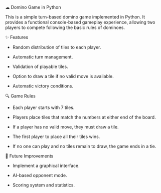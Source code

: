 ☁ Domino Game in Python

This is a simple turn-based domino game implemented in Python. It provides a functional console-based gameplay experience, allowing two players to compete following the basic rules of dominoes.

✨ Features

- Random distribution of tiles to each player.

- Automatic turn management.

- Validation of playable tiles.

- Option to draw a tile if no valid move is available.

- Automatic victory conditions.

🔍 Game Rules

- Each player starts with 7 tiles.

- Players place tiles that match the numbers at either end of the board.

- If a player has no valid move, they must draw a tile.

- The first player to place all their tiles wins.

- If no one can play and no tiles remain to draw, the game ends in a tie.

🚀 Future Improvements

- Implement a graphical interface.

- AI-based opponent mode.

- Scoring system and statistics.

